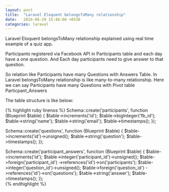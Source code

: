 ```yaml
---
layout: post
title:  "Laravel Eloquent belongsToMany relationship"
date:   2016-06-29 15:46:00 +0530
categories: laravel
---
```

Laravel Eloquent belongsToMany relationship explained using real time example of a quiz app. 

<p>Participants registered via Facebook API in Participants table and each day have a one question. And Each day participants need to give answer to that question.</p>

<p>So relation like Participants have many Questions with Answers Table. In Laravel belongsToMany relationship is like many-to-many relationship. Here we can say Participants have many Questions  with Pivot table Particpant_Answers</p>

<p>The table structure is like below:</p>
{% highlight ruby linenos %}
Schema::create('participants', function (Blueprint $table) {
            $table->increments('id');
            $table->bigInteger('fb_id');
            $table->string('name');
            $table->string('email');
            $table->timestamps();
        });

Schema::create('questions', function (Blueprint $table) {
            $table->increments('id')->unsigned();
            $table->string('question');
            $table->timestamps();
        });
        
Schema::create('participant_answers', function (Blueprint $table) {
            $table->increments('id');
            $table->integer('participant_id')->unsigned();
            $table->foreign('participant_id')
                ->references('id')->on('participants');
            $table->integer('question_id')->unsigned();
            $table->foreign('question_id')
                ->references('id')->on('questions');
            $table->string('answer');
            $table->timestamps();
});        
{% endhighlight %}
